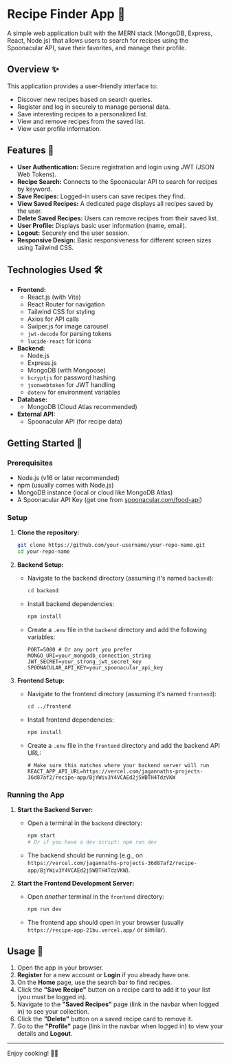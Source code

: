 # Recipe Finder App 🍳

A simple web application built with the MERN stack (MongoDB, Express, React, Node.js) that allows users to search for recipes using the Spoonacular API, save their favorites, and manage their profile.

## Overview ✨

This application provides a user-friendly interface to:

*   Discover new recipes based on search queries.
*   Register and log in securely to manage personal data.
*   Save interesting recipes to a personalized list.
*   View and remove recipes from the saved list.
*   View user profile information.

## Features 🚀

*   **User Authentication:** Secure registration and login using JWT (JSON Web Tokens).
*   **Recipe Search:** Connects to the Spoonacular API to search for recipes by keyword.
*   **Save Recipes:** Logged-in users can save recipes they find.
*   **View Saved Recipes:** A dedicated page displays all recipes saved by the user.
*   **Delete Saved Recipes:** Users can remove recipes from their saved list.
*   **User Profile:** Displays basic user information (name, email).
*   **Logout:** Securely end the user session.
*   **Responsive Design:** Basic responsiveness for different screen sizes using Tailwind CSS.

## Technologies Used 🛠️

*   **Frontend:**
    *   React.js (with Vite)
    *   React Router for navigation
    *   Tailwind CSS for styling
    *   Axios for API calls
    *   Swiper.js for image carousel
    *   `jwt-decode` for parsing tokens
    *   `lucide-react` for icons
*   **Backend:**
    *   Node.js
    *   Express.js
    *   MongoDB (with Mongoose)
    *   `bcryptjs` for password hashing
    *   `jsonwebtoken` for JWT handling
    *   `dotenv` for environment variables
*   **Database:**
    *   MongoDB (Cloud Atlas recommended)
*   **External API:**
    *   Spoonacular API (for recipe data)

## Getting Started 🏁

### Prerequisites

*   Node.js (v16 or later recommended)
*   npm (usually comes with Node.js)
*   MongoDB instance (local or cloud like MongoDB Atlas)
*   A Spoonacular API Key (get one from [spoonacular.com/food-api](https://spoonacular.com/food-api))

### Setup

1.  **Clone the repository:**
    ```bash
    git clone https://github.com/your-username/your-repo-name.git
    cd your-repo-name
    ```

2.  **Backend Setup:**
    *   Navigate to the backend directory (assuming it's named `backend`):
        ```bash
        cd backend
        ```
    *   Install backend dependencies:
        ```bash
        npm install
        ```
    *   Create a `.env` file in the `backend` directory and add the following variables:
        ```env
        PORT=5000 # Or any port you prefer
        MONGO_URI=your_mongodb_connection_string
        JWT_SECRET=your_strong_jwt_secret_key
        SPOONACULAR_API_KEY=your_spoonacular_api_key
        ```

3.  **Frontend Setup:**
    *   Navigate to the frontend directory (assuming it's named `frontend`):
        ```bash
        cd ../frontend
        ```
    *   Install frontend dependencies:
        ```bash
        npm install
        ```
    *   Create a `.env` file in the `frontend` directory and add the backend API URL:
        ```env
        # Make sure this matches where your backend server will run
        REACT_APP_API_URL=https://vercel.com/jagannaths-projects-36d87af2/recipe-app/BjYWiv3Y4VCAEd2j5WBTH4TdzVKW
        ```

### Running the App

1.  **Start the Backend Server:**
    *   Open a terminal in the `backend` directory:
        ```bash
        npm start
        # Or if you have a dev script: npm run dev
        ```
    *   The backend should be running (e.g., on `https://vercel.com/jagannaths-projects-36d87af2/recipe-app/BjYWiv3Y4VCAEd2j5WBTH4TdzVKW`).

2.  **Start the Frontend Development Server:**
    *   Open *another* terminal in the `frontend` directory:
        ```bash
        npm run dev
        ```
    *   The frontend app should open in your browser (usually `https://recipe-app-21bu.vercel.app/` or similar).

## Usage 📖

1.  Open the app in your browser.
2.  **Register** for a new account or **Login** if you already have one.
3.  On the **Home** page, use the search bar to find recipes.
4.  Click the **"Save Recipe"** button on a recipe card to add it to your list (you must be logged in).
5.  Navigate to the **"Saved Recipes"** page (link in the navbar when logged in) to see your collection.
6.  Click the **"Delete"** button on a saved recipe card to remove it.
7.  Go to the **"Profile"** page (link in the navbar when logged in) to view your details and **Logout**.

---

Enjoy cooking! 🧑‍🍳
